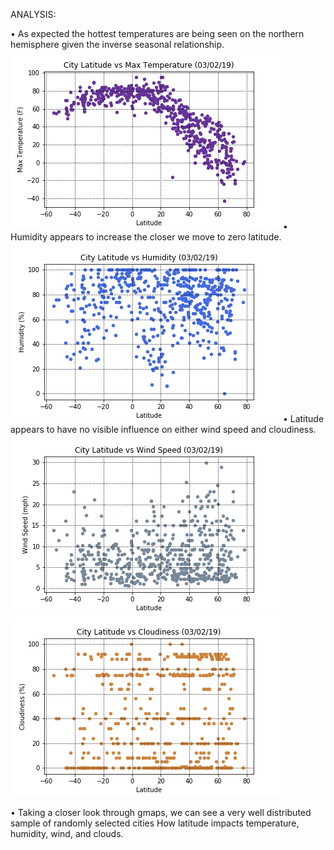 
ANALYSIS:

• As expected the hottest temperatures are being seen on the northern hemisphere given the inverse seasonal relationship.
![Image description](City_Latitude_v_Max_Temp.png)
• Humidity appears to increase the closer we move to zero latitude.
![Image description](City_Latitude_v_Humidity.png)
• Latitude appears to have no visible influence on either wind speed and cloudiness.
![Image description](City_Latitude_v_Wind.png) ![Image description](City_Latitude_v_Clouds.png)

• Taking a closer look through gmaps, we can see a very well distributed sample of randomly selected cities
  How latitude impacts temperature, humidity, wind, and clouds.






